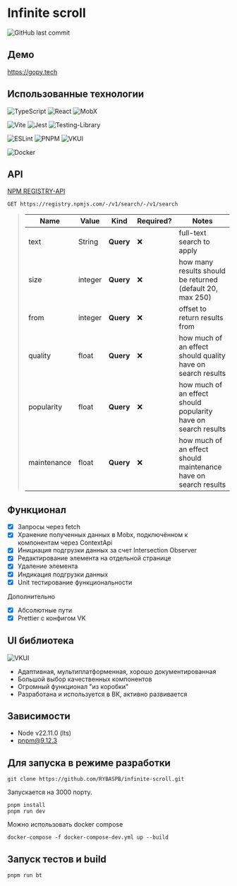 # Infinite scroll

![GitHub last commit](https://img.shields.io/github/last-commit/RYBASPB/infinite-scroll?style=for-the-badge)


## Демо

https://gopy.tech
## Использованные технологии

![TypeScript](https://img.shields.io/badge/typescript-%23007ACC.svg?style=for-the-badge&logo=typescript&logoColor=white)
![React](https://img.shields.io/badge/react-%2320232a.svg?style=for-the-badge&logo=react&logoColor=%2361DAFB)
![MobX](https://img.shields.io/badge/mobx-%23FF9955?style=for-the-badge&logo=mobx&logoColor=white)

![Vite](https://img.shields.io/badge/vite-%23646CFF.svg?style=for-the-badge&logo=vite&logoColor=white)
![Jest](https://img.shields.io/badge/-jest-%23C21325?style=for-the-badge&logo=jest&logoColor=white)
![Testing-Library](https://img.shields.io/badge/-TestingLibrary-%23E33332?style=for-the-badge&logo=testing-library&logoColor=white)

![ESLint](https://img.shields.io/badge/ESLint-4B3263?style=for-the-badge&logo=eslint&logoColor=white)
![PNPM](https://img.shields.io/badge/pnpm-%234a4a4a.svg?style=for-the-badge&logo=pnpm&logoColor=f69220)
![VKUI](https://img.shields.io/badge/-vkui-%230077FF?style=for-the-badge&logo=vk)

![Docker](https://img.shields.io/badge/docker-%230db7ed.svg?style=for-the-badge&logo=docker&logoColor=white)

## API

[NPM REGISTRY-API](https://github.com/npm/registry/blob/main/docs/REGISTRY-API.md)

`GET https://registry.npmjs.com/-/v1/search/-/v1/search`

> | Name        | Value   | Kind      | Required? | Notes                                                           |
> | ----------- | ------- | --------- | --------- | --------------------------------------------------------------- |
> | text        | String  | **Query** | ❌        | full-text search to apply                                       |
> | size        | integer | **Query** | ❌        | how many results should be returned (default 20, max 250)       |
> | from        | integer | **Query** | ❌        | offset to return results from                                   |
> | quality     | float   | **Query** | ❌        | how much of an effect should quality have on search results     |
> | popularity  | float   | **Query** | ❌        | how much of an effect should popularity have on search results  |
> | maintenance | float   | **Query** | ❌        | how much of an effect should maintenance have on search results |

## Функционал

- [x] Запросы через fetch
- [x] Хранение полученных данных в Mobx, подключённом к компонентам через ContextApi
- [x] Инициация подгрузки данных за счет Intersection Observer
- [x] Редактирование элемента на отдельной странице
- [x] Удаление элемента
- [x] Индикация подгрузки данных
- [X] Unit тестирование функциональности

Дополнительно

- [x] Абсолютные пути
- [x] Prettier с конфигом VK

## UI библиотека

![VKUI](https://img.shields.io/badge/-vkui-%230077FF?style=for-the-badge&logo=vk)

- Адаптивная, мультиплатформенная, хорошо документированная
- Большой выбор качественных компонентов
- Огромный функционал "из коробки"
- Разработана и используется в ВК, активно развивается

## Зависимости

- Node v22.11.0 (lts)
- pnpm@9.12.3

## Для запуска в режиме разработки

```shell
git clone https://github.com/RYBASPB/infinite-scroll.git
```

Запускается на 3000 порту.

```shell
pnpm install
pnpm run dev
```

Можно использовать docker compose

```shell
docker-compose -f docker-compose-dev.yml up --build
```

## Запуск тестов и build

```shell
pnpm run bt
```